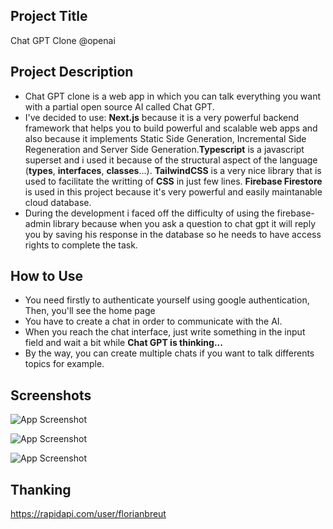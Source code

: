 ## Project Title
Chat GPT Clone @openai

## Project Description
* Chat GPT clone is a web app in which you can talk everything you want with a partial open source AI called Chat GPT.
* I've decided to use: **Next.js** because it is a very powerful backend framework that helps you to build powerful and scalable web apps and also because it implements Static Side Generation, Incremental Side Regeneration and Server Side Generation.**Typescript** is a javascript superset and i used it because of the structural aspect of the language (**types**, **interfaces**, **classes**...). **TailwindCSS** is a very nice library that is used to facilitate the writting of **CSS** in just few lines. **Firebase Firestore** is used in this project because it's very powerful and easily maintanable cloud database.
* During the development i faced off the difficulty of using the firebase-admin library because when you ask a question to chat gpt it will reply you by saving his response in the database so he needs to have access rights to complete the task.

## How to Use
* You need firstly to authenticate yourself using google authentication, Then, you'll see the home page
* You have to create a chat in order to communicate with the AI.
* When you reach the chat interface, just write something in the input field and wait a bit while **Chat GPT is thinking...**
* By the way, you can create multiple chats if you want to talk differents topics for example.


## Screenshots
![App Screenshot](https://drive.google.com/uc?export=download&id=1WwuXX7JaE9XUeE_Ok96Kb4k74o6J8VG9)

![App Screenshot](https://drive.google.com/uc?export=download&id=1XaZbeBBiCF-AVeuzZXZi__XHeSeY78rM)

![App Screenshot](https://drive.google.com/uc?export=download&id=1jrEiXWyKwzRKCpmPOt_X1caIZckhCJqV)


## Thanking
https://rapidapi.com/user/florianbreut
